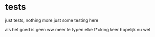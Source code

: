 # tests
just tests, nothing more just some testing here

als het goed is geen ww meer te typen elke f*cking keer
hopelijk nu wel